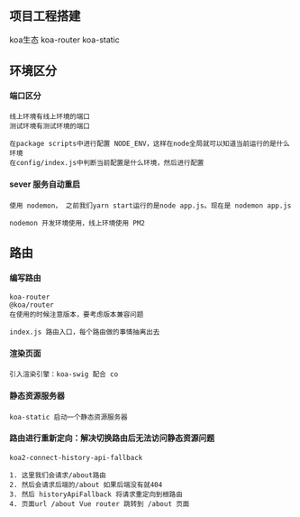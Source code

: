 ## 项目工程搭建
koa生态
koa-router
koa-static

## 环境区分
#### 端口区分
```
线上环境有线上环境的端口
测试环境有测试环境的端口

在package scripts中进行配置 NODE_ENV，这样在node全局就可以知道当前运行的是什么环境
在config/index.js中判断当前配置是什么环境，然后进行配置
```
#### sever 服务自动重启
```
使用 nodemon， 之前我们yarn start运行的是node app.js。现在是 nodemon app.js

nodemon 开发环境使用，线上环境使用 PM2
```

## 路由
#### 编写路由
```
koa-router
@koa/router
在使用的时候注意版本，要考虑版本兼容问题

index.js 路由入口，每个路由做的事情抽离出去
```

#### 渲染页面
```
引入渲染引擎：koa-swig 配合 co

```

#### 静态资源服务器
```
koa-static 启动一个静态资源服务器
```

#### 路由进行重新定向：解决切换路由后无法访问静态资源问题
```
koa2-connect-history-api-fallback

1. 这里我们会请求/about路由
2. 然后会请求后端的/about 如果后端没有就404
3. 然后 historyApiFallback 将请求重定向到根路由
4. 页面url /about Vue router 跳转到 /about 页面
```